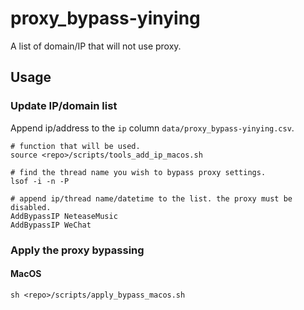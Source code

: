 # proxy_bypass-yinying
A list of domain/IP that will not use proxy.


## Usage

### Update IP/domain list
Append ip/address to the `ip` column `data/proxy_bypass-yinying.csv`.
```shell
# function that will be used.
source <repo>/scripts/tools_add_ip_macos.sh

# find the thread name you wish to bypass proxy settings.
lsof -i -n -P

# append ip/thread name/datetime to the list. the proxy must be disabled.
AddBypassIP NeteaseMusic
AddBypassIP WeChat

```

### Apply the proxy bypassing


#### MacOS
```shell
sh <repo>/scripts/apply_bypass_macos.sh

```

